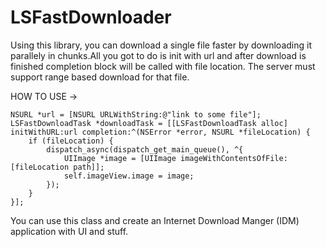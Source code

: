 LSFastDownloader
================

Using this library, you can download a single file faster by downloading it parallely in chunks.All you got to do is init with url and after download is finished completion block will be called with file location. The server must support range based download for that file.

HOW TO USE ->

    NSURL *url = [NSURL URLWithString:@"link to some file"];
    LSFastDownloadTask *downloadTask = [[LSFastDownloadTask alloc] initWithURL:url completion:^(NSError *error, NSURL *fileLocation) {
        if (fileLocation) {
            dispatch_async(dispatch_get_main_queue(), ^{
                UIImage *image = [UIImage imageWithContentsOfFile:[fileLocation path]];
                self.imageView.image = image;
            });
        }
    }];

You can use this class and create an Internet Download Manger (IDM) application with UI and stuff.



